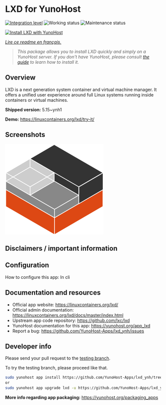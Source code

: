 <!--
N.B.: This README was automatically generated by https://github.com/YunoHost/apps/tree/master/tools/README-generator
It shall NOT be edited by hand.
-->

# LXD for YunoHost

[![Integration level](https://dash.yunohost.org/integration/lxd.svg)](https://dash.yunohost.org/appci/app/lxd) ![Working status](https://ci-apps.yunohost.org/ci/badges/lxd.status.svg) ![Maintenance status](https://ci-apps.yunohost.org/ci/badges/lxd.maintain.svg)

[![Install LXD with YunoHost](https://install-app.yunohost.org/install-with-yunohost.svg)](https://install-app.yunohost.org/?app=lxd)

*[Lire ce readme en français.](./README_fr.md)*

> *This package allows you to install LXD quickly and simply on a YunoHost server.
If you don't have YunoHost, please consult [the guide](https://yunohost.org/#/install) to learn how to install it.*

## Overview

LXD is a next generation system container and virtual machine manager. It offers a unified user experience around full Linux systems running inside containers or virtual machines.

**Shipped version:** 5.15~ynh1

**Demo:** https://linuxcontainers.org/lxd/try-it/

## Screenshots

![Screenshot of LXD](./doc/screenshots/LXD-logo.png)

## Disclaimers / important information

## Configuration

How to configure this app: In cli

## Documentation and resources

* Official app website: <https://linuxcontainers.org/lxd/>
* Official admin documentation: <https://linuxcontainers.org/lxd/docs/master/index.html>
* Upstream app code repository: <https://github.com/lxc/lxd>
* YunoHost documentation for this app: <https://yunohost.org/app_lxd>
* Report a bug: <https://github.com/YunoHost-Apps/lxd_ynh/issues>

## Developer info

Please send your pull request to the [testing branch](https://github.com/YunoHost-Apps/lxd_ynh/tree/testing).

To try the testing branch, please proceed like that.

``` bash
sudo yunohost app install https://github.com/YunoHost-Apps/lxd_ynh/tree/testing --debug
or
sudo yunohost app upgrade lxd -u https://github.com/YunoHost-Apps/lxd_ynh/tree/testing --debug
```

**More info regarding app packaging:** <https://yunohost.org/packaging_apps>
